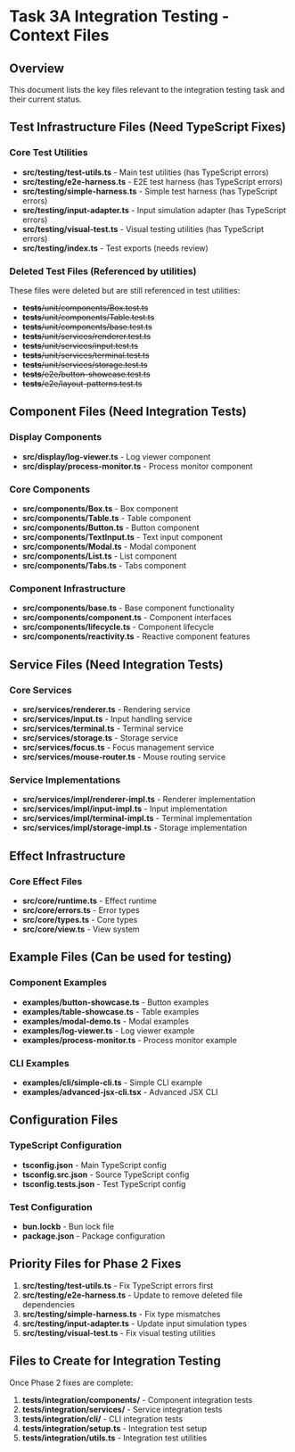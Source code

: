 # Task 3A Integration Testing - Context Files

## Overview
This document lists the key files relevant to the integration testing task and their current status.

## Test Infrastructure Files (Need TypeScript Fixes)

### Core Test Utilities
- **src/testing/test-utils.ts** - Main test utilities (has TypeScript errors)
- **src/testing/e2e-harness.ts** - E2E test harness (has TypeScript errors)
- **src/testing/simple-harness.ts** - Simple test harness (has TypeScript errors)
- **src/testing/input-adapter.ts** - Input simulation adapter (has TypeScript errors)
- **src/testing/visual-test.ts** - Visual testing utilities (has TypeScript errors)
- **src/testing/index.ts** - Test exports (needs review)

### Deleted Test Files (Referenced by utilities)
These files were deleted but are still referenced in test utilities:
- ~~__tests__/unit/components/Box.test.ts~~
- ~~__tests__/unit/components/Table.test.ts~~
- ~~__tests__/unit/components/base.test.ts~~
- ~~__tests__/unit/services/renderer.test.ts~~
- ~~__tests__/unit/services/input.test.ts~~
- ~~__tests__/unit/services/terminal.test.ts~~
- ~~__tests__/unit/services/storage.test.ts~~
- ~~__tests__/e2e/button-showcase.test.ts~~
- ~~__tests__/e2e/layout-patterns.test.ts~~

## Component Files (Need Integration Tests)

### Display Components
- **src/display/log-viewer.ts** - Log viewer component
- **src/display/process-monitor.ts** - Process monitor component

### Core Components
- **src/components/Box.ts** - Box component
- **src/components/Table.ts** - Table component
- **src/components/Button.ts** - Button component
- **src/components/TextInput.ts** - Text input component
- **src/components/Modal.ts** - Modal component
- **src/components/List.ts** - List component
- **src/components/Tabs.ts** - Tabs component

### Component Infrastructure
- **src/components/base.ts** - Base component functionality
- **src/components/component.ts** - Component interfaces
- **src/components/lifecycle.ts** - Component lifecycle
- **src/components/reactivity.ts** - Reactive component features

## Service Files (Need Integration Tests)

### Core Services
- **src/services/renderer.ts** - Rendering service
- **src/services/input.ts** - Input handling service
- **src/services/terminal.ts** - Terminal service
- **src/services/storage.ts** - Storage service
- **src/services/focus.ts** - Focus management service
- **src/services/mouse-router.ts** - Mouse routing service

### Service Implementations
- **src/services/impl/renderer-impl.ts** - Renderer implementation
- **src/services/impl/input-impl.ts** - Input implementation
- **src/services/impl/terminal-impl.ts** - Terminal implementation
- **src/services/impl/storage-impl.ts** - Storage implementation

## Effect Infrastructure

### Core Effect Files
- **src/core/runtime.ts** - Effect runtime
- **src/core/errors.ts** - Error types
- **src/core/types.ts** - Core types
- **src/core/view.ts** - View system

## Example Files (Can be used for testing)

### Component Examples
- **examples/button-showcase.ts** - Button examples
- **examples/table-showcase.ts** - Table examples
- **examples/modal-demo.ts** - Modal examples
- **examples/log-viewer.ts** - Log viewer example
- **examples/process-monitor.ts** - Process monitor example

### CLI Examples
- **examples/cli/simple-cli.ts** - Simple CLI example
- **examples/advanced-jsx-cli.tsx** - Advanced JSX CLI

## Configuration Files

### TypeScript Configuration
- **tsconfig.json** - Main TypeScript config
- **tsconfig.src.json** - Source TypeScript config
- **tsconfig.tests.json** - Test TypeScript config

### Test Configuration
- **bun.lockb** - Bun lock file
- **package.json** - Package configuration

## Priority Files for Phase 2 Fixes

1. **src/testing/test-utils.ts** - Fix TypeScript errors first
2. **src/testing/e2e-harness.ts** - Update to remove deleted file dependencies
3. **src/testing/simple-harness.ts** - Fix type mismatches
4. **src/testing/input-adapter.ts** - Update input simulation types
5. **src/testing/visual-test.ts** - Fix visual testing utilities

## Files to Create for Integration Testing

Once Phase 2 fixes are complete:

1. **tests/integration/components/** - Component integration tests
2. **tests/integration/services/** - Service integration tests
3. **tests/integration/cli/** - CLI integration tests
4. **tests/integration/setup.ts** - Integration test setup
5. **tests/integration/utils.ts** - Integration test utilities